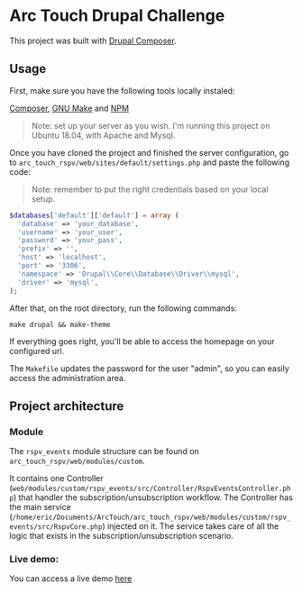 # Arc Touch Drupal Challenge

This project was built with [Drupal Composer](https://github.com/drupal-composer/drupal-project).

## Usage
First, make sure you have the following tools locally instaled:

[Composer](https://getcomposer.org/doc/00-intro.md#installation-linux-unix-osx),
[GNU Make](https://www.gnu.org/software/make/) and [NPM](https://www.npmjs.com/get-npm)

> Note: set up your server as you wish. I'm running this project on Ubuntu 18.04, with Apache and Mysql.

Once you have cloned the project and finished the server configuration, go to `arc_touch_rspv/web/sites/default/settings.php` and paste the following code:

> Note: remember to put the right credentials based on your local setup.

```php
$databases['default']['default'] = array (
  'database' => 'your_database',
  'username' => 'your_user',
  'password' => 'your_pass',
  'prefix' => '',
  'host' => 'localhost',
  'port' => '3306',
  'namespace' => 'Drupal\\Core\\Database\\Driver\\mysql',
  'driver' => 'mysql',
);
```
After that, on the root directory, run the following commands:

```
make drupal && make-theme
```

If everything goes right, you'll be able to access the homepage on your configured url.

The `Makefile` updates the password for the user "admin", so you can easily access the administration area.

## Project architecture

### Module
The `rspv_events` module structure can be found on `arc_touch_rspv/web/modules/custom`.

It contains one Controller (`web/modules/custom/rspv_events/src/Controller/RspvEventsController.php`) that handler the subscription/unsubscription workflow. The Controller has the main service (`/home/eric/Documents/ArcTouch/arc_touch_rspv/web/modules/custom/rspv_events/src/RspvCore.php`) injected on it. The service takes care of all the logic that exists in the subscription/unsubscription scenario.

### Live demo:
You can access a live demo [here](http://arctouch-drupal.ericvinicius.com.br)
